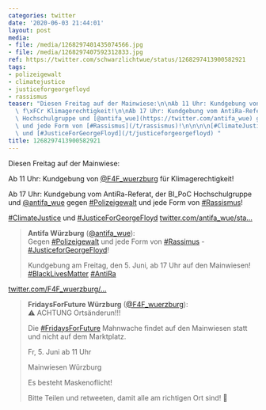 ```yaml
---
categories: twitter
date: '2020-06-03 21:44:01'
layout: post
media:
- file: /media/1268297401435074566.jpg
- file: /media/1268297407592312833.jpg
ref: https://twitter.com/schwarzlichtwue/status/1268297413900582921
tags:
- polizeigewalt
- climatejustice
- justiceforgeorgefloyd
- rassismus
teaser: "Diesen Freitag auf der Mainwiese:\n\nAb 11 Uhr: Kundgebung von [@F4F_wuerzburg](https://twitter.com/F4F_wuerzburg)\
  \ f\xFCr Klimagerechtigkeit!\n\nAb 17 Uhr: Kundgebung vom AntiRa-Referat, der BI_PoC\
  \ Hochschulgruppe und [@antifa_wue](https://twitter.com/antifa_wue) gegen [#Polizeigewalt](/t/polizeigewalt)\
  \ und jede Form von [#Rassismus](/t/rassismus)!\n\n\n\n[#ClimateJustice](/t/climatejustice)\
  \ und [#JusticeForGeorgeFloyd](/t/justiceforgeorgefloyd) "
title: 1268297413900582921
---
```

Diesen Freitag auf der Mainwiese:

Ab 11 Uhr: Kundgebung von [@F4F_wuerzburg](https://twitter.com/F4F_wuerzburg) für Klimagerechtigkeit!

Ab 17 Uhr: Kundgebung vom AntiRa-Referat, der BI_PoC Hochschulgruppe und [@antifa_wue](https://twitter.com/antifa_wue) gegen [#Polizeigewalt](/t/polizeigewalt) und jede Form von [#Rassismus](/t/rassismus)!



[#ClimateJustice](/t/climatejustice) und [#JusticeForGeorgeFloyd](/t/justiceforgeorgefloyd) 
[twitter.com/antifa_wue/sta…](https://twitter.com/antifa_wue/status/1268170861758070784?s=19)
> <b>Antifa Würzburg</b> ([@antifa_wue](https://twitter.com/antifa_wue)):  
>Gegen [#Polizeigewalt](/t/polizeigewalt) und jede Form von [#Rassimus](/t/rassimus) - [#JusticeforGeorgeFloyd](/t/justiceforgeorgefloyd)!  
>  
>  
>  
>Kundgebung am Freitag, den 5. Juni, ab 17 Uhr auf den Mainwiesen! [#BlackLivesMatter](/t/blacklivesmatter) [#AntiRa](/t/antira)   


[twitter.com/F4F_wuerzburg/…](https://twitter.com/F4F_wuerzburg/status/1268279703527358466?s=19)
> <b>FridaysForFuture Würzburg</b> ([@F4F_wuerzburg](https://twitter.com/F4F_wuerzburg)):  
>⚠️ ACHTUNG Ortsänderun!!!  
>  
>  
>  
>Die [#FridaysForFuture](/t/fridaysforfuture) Mahnwache findet auf den Mainwiesen statt und nicht auf dem Marktplatz.  
>  
>  
>  
>Fr, 5. Juni ab 11 Uhr  
>  
>Mainwiesen Würzburg   
>  
>Es besteht Maskenoflicht!  
>  
>  
>  
>Bitte Teilen und retweeten, damit alle am richtigen Ort sind! 🔁   

